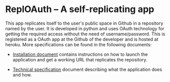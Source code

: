 # ReplOAuth – A self-replicating app
This app replicates itself to the user's public space in Github in a repository named by the user. It is developed in python and uses OAuth technology for getting the required access without the need of username/password. This is registered as a OAuth app at the Github of the developer and is hosted at heroku. More specifications can be found in the following documents:

* [Installation document](Installation_Document.pdf) contains instructions on how to launch the application and get a working URL that replicates the repository.

* [Technical specification](Technical_Specifications.pdf) document describing what the application does and how.